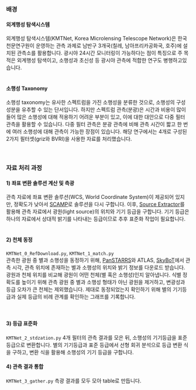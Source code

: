 ### 배경
#### 외계행성 탐색시스템  
외계행성 탐색시스템(KMTNet, Korea Microlensing Telescope Network)은 한국천문연구원이 운영하는 관측 과제로 남반구 3개국(칠레, 남아프리카공화국, 호주)에 설치된 관측소를 활용합니다.
광시야 24시간 모니터링이 가능하다는 점이 특징으로 주 목적은 외계행성 탐색이고, 소행성과 초신성 등 광시야 관측에 적합한 연구도 병행하고있습니다.
<br/><br/>

#### 소행성 Taxonomy
소행성 taxonomy는 유사한 스펙트럼을 가진 소행성을 분류한 것으로, 소행성의 구성 성분을 유추할 수 있는 단서입니다. 
하지만 스펙트럼 관측(분광)은 시간과 비용이 많이 들어 많은 소행성에 대해 적용하기 어려운 부분이 있고, 이에 대한 대안으로 다중 필터 관측을 활용할 수 있습니다. 
다중 필터 관측은 분광 관측에 비해 관측 시간이 짧고 한 번에 여러 소행성에 대해 관측이 가능한 장점이 있습니다. 
해당 연구에서는 4개로 구성된 2가지 필터셋(griz와 BVRI)을 사용한 자료를 처리했습니다.
<br/><br/><br/>

### 자료 처리 과정
#### 1) 좌표 변환 솔루션 계산 및 측광
관측 자료에 좌표 변환 솔루션(WCS, World Coordinate System)이 제공되어 있지만, 정확도가 낮아서 [SCAMP](https://www.astromatic.net/software/scamp/)로 솔루션을 다시 구합니다.
이후, [Source Extractor](https://www.astromatic.net/software/sextractor/)를 활용해 관측 자료에서 광원(light source)의 위치와 기기 등급을 구합니다. 
기기 등급은 하나의 자료에서 상대적 밝기를 나타내는 등급이므로 추후 표준화 작업이 필요합니다.
<br/><br/>

#### 2) 천체 동정
`KMTNet_0_RefDownload.py`, `KMTNet_1_match.py`  
관측한 광원 중 별과 소행성을 동정하기 위해, [PanSTARRS](https://outerspace.stsci.edu/display/PANSTARRS)와 ATLAS, [SkyBoT](https://vo.imcce.fr/webservices/skybot/)에서 관측 시각, 관측 위치에 존재하는 별과 소행성의 위치와 밝기 정보를 다운로드 받습니다. 
광원과 천체 위치를 비교해 광원이 어떤 천체(별 혹은 소행성)인지 알아냅니다. 
식별 정확도를 높이기 위해 관측 광원 중 별과 소행성 형태가 아닌 광원을 제거하고, 변광성과 등급 오차가 큰 천체는 제외했습니다. 
제대로 동정되었는지 확인하기 위해 별의 기기등급과 실제 등급의 비례 관계를 확인하는 그래프를 기록합니다.  
<br/><br/>

#### 3) 등급 표준화
`KMTNet_2_stdzation.py`
4개 필터의 관측 결과를 모은 뒤, 소행성의 기기등급을 표준 등급으로 변환합니다.
별의 기기등급과 표준 등급에서 선형 회귀 분석으로 등급 변환 식을 구하고, 변환 식을 활용해 소행성의 기기 등급을 구합니다.

#### 4) 관측 결과 통합
`KMTNet_3_gather.py`
측광 결과를 모두 모아 table로 만듭니다.
